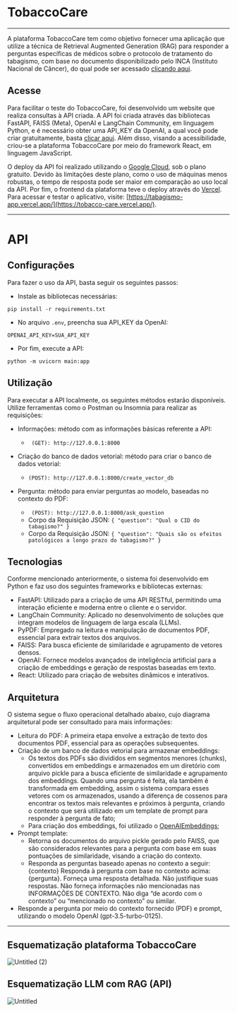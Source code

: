 # TobaccoCare

<hr>

A plataforma TobaccoCare tem como objetivo fornecer uma aplicação que utilize a técnica de Retrieval Augmented Generation (RAG) para responder a perguntas específicas de médicos sobre o protocolo de tratamento do tabagismo, com base no documento disponibilizado pelo INCA (Instituto Nacional de Câncer), do qual pode ser acessado [clicando aqui](https://www.inca.gov.br/sites/ufu.sti.inca.local/files//media/document//protocolo-clinico-e-diretrizes-terapeuticas-do-tabagismo.pdf). 

## Acesse 

Para facilitar o teste do TobaccoCare, foi desenvolvido um website que realiza consultas à API criada. A API foi criada através das bibliotecas FastAPI, FAISS (Meta), OpenAI e LangChain Community, em linguagem Python, e é necessário obter uma API_KEY da OpenAI, a qual você pode criar gratuitamente, basta [clicar aqui](https://openai.com/index/openai-api/). Além disso, visando a acessibilidade, criou-se a plataforma TobaccoCare por meio do framework React, em linguagem JavaScript. 

O deploy da API foi realizado utilizando o [Google Cloud](https://cloud.google.com/), sob o plano gratuito. Devido às limitações deste plano, como o uso de máquinas menos robustas, o tempo de resposta pode ser maior em comparação ao uso local da API. Por fim, o frontend da plataforma teve o deploy através do [Vercel](https://vercel.com/). Para acessar e testar o aplicativo, visite: [https://tabagismo-app.vercel.app/](https://tobacco-care.vercel.app/).

<hr>

# API

## Configurações

Para fazer o uso da API, basta seguir os seguintes passos:

- Instale as bibliotecas necessárias:
```
pip install -r requirements.txt
```

- No arquivo ```.env```, preencha sua API_KEY da OpenAI:
```
OPENAI_API_KEY=SUA_API_KEY
```

- Por fim, execute a API:
```
python -m uvicorn main:app
```

## Utilização
Para executar a API localmente, os seguintes métodos estarão disponíveis. Utilize ferramentas como o Postman ou Insomnia para realizar as requisições:
- Informações: método com as informações básicas referente a API:
    - ``` (GET): http://127.0.0.1:8000```
- Criação do banco de dados vetorial: método para criar o banco de dados vetorial:
    - ```(POST): http://127.0.0.1:8000/create_vector_db```

- Pergunta: método para enviar perguntas ao modelo, baseadas no contexto do PDF:
    - ``` (POST): http://127.0.0.1:8000/ask_question```
    - Corpo da Requisição JSON: ```{ "question": "Qual o CID do tabagismo?" }```
    - Corpo da Requisição JSON: ```{ "question": "Quais são os efeitos patológicos a longo prazo do tabagismo?" }```

## Tecnologias

Conforme mencionado anteriormente, o sistema foi desenvolvido em Python e faz uso dos seguintes frameworks e bibliotecas externas:
- FastAPI: Utilizado para a criação de uma API RESTful, permitindo uma interação eficiente e moderna entre o cliente e o servidor.
- LangChain Community: Aplicado no desenvolvimento de soluções que integram modelos de linguagem de larga escala (LLMs).
- PyPDF: Empregado na leitura e manipulação de documentos PDF, essencial para extrair textos dos arquivos.
- FAISS: Para busca eficiente de similaridade e agrupamento de vetores densos.
- OpenAI: Fornece modelos avançados de inteligência artificial para a criação de embeddings e geração de respostas baseadas em texto.
- React: Utilizado para criação de websites dinâmicos e interativos.

## Arquitetura
O sistema segue o fluxo operacional detalhado abaixo, cujo diagrama arquitetural pode ser consultado para mais informações:
- Leitura do PDF: A primeira etapa envolve a extração de texto dos documentos PDF, essencial para as operações subsequentes.
- Criação de um banco de dados vetorial para armazenar embeddings:
    - Os textos dos PDFs são divididos em segmentos menores (chunks), convertidos em embeddings e armazenados em um diretório com arquivo pickle para a busca eficiente de similaridade e agrupamento dos embeddings. Quando uma pergunta é feita, ela também é transformada em embedding, assim o sistema compara esses vetores com os armazenados, usando a diferença de cossenos para encontrar os textos mais relevantes e próximos à pergunta, criando o contexto que será utilizado em um template de prompt para responder à pergunta de fato;
    - Para criação dos embeddings, foi utilizado o [OpenAIEmbeddings](https://platform.openai.com/docs/guides/embeddings/use-cases);
- Prompt template:
    - Retorna os documentos do arquivo pickle gerado pelo FAISS, que são considerados relevantes para a pergunta com base em suas pontuações de similaridade, visando a criação do contexto.
    - Responda as perguntas baseado apenas no contexto a seguir:
    {contexto}
    Responda à pergunta com base no contexto acima: {pergunta}.
    Forneça uma resposta detalhada.
    Não justifique suas respostas.
    Não forneça informações não mencionadas nas INFORMAÇÕES DE CONTEXTO.
    Não diga “de acordo com o contexto” ou “mencionado no contexto” ou similar.
- Responde a pergunta por meio do contexto fornecido (PDF) e prompt, utilizando o modelo OpenAI (gpt-3.5-turbo-0125).

<hr>

## Esquematização plataforma TobaccoCare
![Untitled (2)](https://github.com/victoresende19/TobaccoCare/assets/63743020/eab77bf4-ec64-40b5-bf2b-4e8e11f76960)


## Esquematização LLM com RAG (API)
![Untitled](https://github.com/victoresende19/TabagismoRAG/assets/63743020/eb4cb83e-b179-4c07-bc93-c806262ad579)





